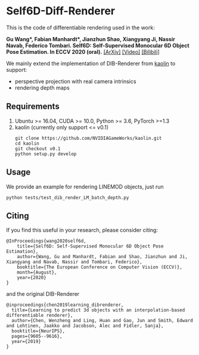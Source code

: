 
# Self6D-Diff-Renderer
This is the code of differentiable rendering used in the work:

**Gu Wang\*, Fabian Manhardt\*, Jianzhun Shao, Xiangyang Ji, Nassir Navab, Federico Tombari. Self6D: Self-Supervised Monocular 6D Object Pose Estimation. In ECCV 2020 (oral).**
[[ArXiv]](https://arxiv.org/abs/2004.06468)
[[Video]](https://youtu.be/bEtzjb8f430)
[[Bilibili]](https://www.bilibili.com/video/BV1iV411U77h/)

We mainly extend the implementation of DIB-Renderer from [kaolin](https://github.com/NVIDIAGameWorks/kaolin) to support:
- perspective projection with real camera intrinsics
- rendering depth maps

## Requirements
1. Ubuntu >= 16.04, CUDA >= 10.0, Python >= 3.6, PyTorch >=1.3
2. kaolin (currently only support <= v0.1)
    ```
    git clone https://github.com/NVIDIAGameWorks/kaolin.git
    cd kaolin
    git checkout v0.1
    python setup.py develop
    ```

## Usage
We provide an example for rendering LINEMOD objects, just run
```
python tests/test_dib_render_LM_batch_depth.py
```

## Citing
If you find this useful in your research, please consider citing:
```
@InProceedings{wang2020self6d,
    title={Self6D: Self-Supervised Monocular 6D Object Pose Estimation},
    author={Wang, Gu and Manhardt, Fabian and Shao, Jianzhun and Ji, Xiangyang and Navab, Nassir and Tombari, Federico},
    booktitle={The European Conference on Computer Vision (ECCV)},
    month={August},
    year={2020}
}
```
and the original DIB-Renderer
```
@inproceedings{chen2019learning_dibrenderer,
  title={Learning to predict 3d objects with an interpolation-based differentiable renderer},
  author={Chen, Wenzheng and Ling, Huan and Gao, Jun and Smith, Edward and Lehtinen, Jaakko and Jacobson, Alec and Fidler, Sanja},
  booktitle={NeurIPS},
  pages={9605--9616},
  year={2019}
}
```

